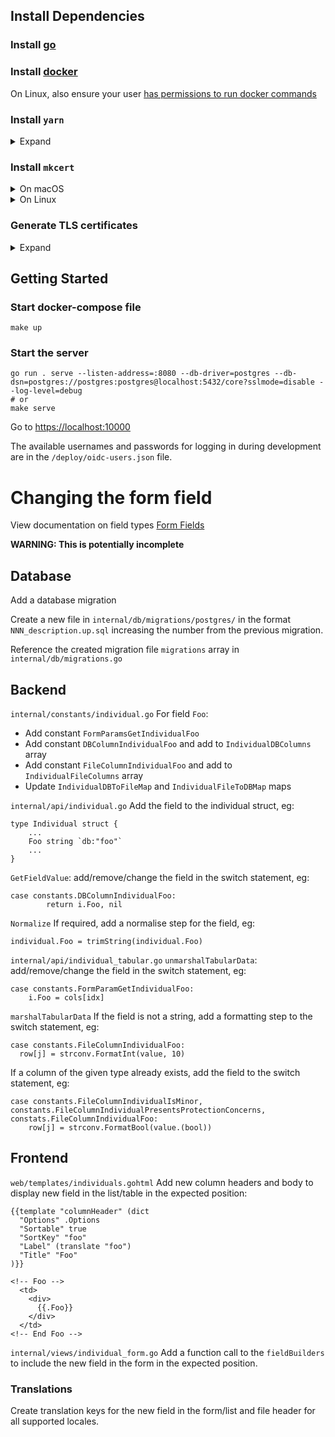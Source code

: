 ## Install Dependencies

### Install [go](https://go.dev/doc/install)

### Install [docker](https://docs.docker.com/engine/install/)
On Linux, also ensure your user [has permissions to run docker commands](https://docs.docker.com/engine/install/linux-postinstall/#manage-docker-as-a-non-root-user)

### Install `yarn`
<details>
<summary>
Expand
</summary>

```
npm install --global yarn
```

</details>

### Install `mkcert`

<details>
<summary>
On macOS
</summary>

```
brew install mkcert
brew install nss # if you use Firefox
```

</details>

<details>
<summary>
On Linux
</summary>

#### Install [homebrew on Linux](https://docs.brew.sh/Homebrew-on-Linux)
#### Install `nss-tools`

```
sudo apt install libnss3-tools
# or
sudo yum install nss-tools
# or 
sudo pacman -S nss
# or
sudo zypper install mozilla-nss-tools
# or
sudo dnf install nss-tools
```
#### Install mkcert
```
brew install mkcert
```

</details>

### Generate TLS certificates
<details>
<summary>Expand
</summary>

```
make certs
```
</details>

## Getting Started

### Start docker-compose file

```
make up
```

### Start the server

```
go run . serve --listen-address=:8080 --db-driver=postgres --db-dsn=postgres://postgres:postgres@localhost:5432/core?sslmode=disable --log-level=debug
# or
make serve
```

Go to [https://localhost:10000](https://localhost:10000)

The available usernames and passwords for logging in during development are in
the `/deploy/oidc-users.json` file.


# Changing the form field

View documentation on field types [Form Fields](pkg/views/forms/README.md)

**WARNING: This is potentially incomplete**

## Database

Add a database migration

Create a new file in `internal/db/migrations/postgres/` in the format `NNN_description.up.sql` increasing the number from the previous migration.

Reference the created migration file `migrations` array in `internal/db/migrations.go`

## Backend

`internal/constants/individual.go`
For field `Foo`:
- Add constant `FormParamsGetIndividualFoo`
- Add constant `DBColumnIndividualFoo` and add to `IndividualDBColumns` array
- Add constant `FileColumnIndividualFoo` and add to `IndividualFileColumns` array
- Update `IndividualDBToFileMap` and `IndividualFileToDBMap` maps

`internal/api/individual.go`
Add the field to the individual struct, eg:
```
type Individual struct {
    ...
    Foo string `db:"foo"`
    ...
}
```
`GetFieldValue`: add/remove/change the field in the switch statement, eg:
```
case constants.DBColumnIndividualFoo:
		return i.Foo, nil
```
`Normalize` If required, add a normalise step for the field, eg:
```
individual.Foo = trimString(individual.Foo)
```

`internal/api/individual_tabular.go`
`unmarshalTabularData`: add/remove/change the field in the switch statement, eg:
```
case constants.FormParamGetIndividualFoo:
    i.Foo = cols[idx]
```
`marshalTabularData` If the field is not a string, add a formatting step to the switch statement, eg:
```
case constants.FileColumnIndividualFoo:
  row[j] = strconv.FormatInt(value, 10)
```
If a column of the given type already exists, add the field to the switch statement, eg:
```
case constants.FileColumnIndividualIsMinor, constants.FileColumnIndividualPresentsProtectionConcerns, constats.FileColumnIndividualFoo:
	row[j] = strconv.FormatBool(value.(bool))
```

## Frontend

`web/templates/individuals.gohtml`
Add new column headers and body to display new field in the list/table in the expected position:

```
{{template "columnHeader" (dict
  "Options" .Options
  "Sortable" true
  "SortKey" "foo"
  "Label" (translate "foo")
  "Title" "Foo"
)}}
```

```
<!-- Foo -->
  <td>
    <div>
      {{.Foo}}
    </div>
  </td>
<!-- End Foo -->
```

`internal/views/individual_form.go`
Add a function call to the `fieldBuilders` to include the new field in the form in the expected position.

### Translations
Create translation keys for the new field in the form/list and file header for all supported locales.

